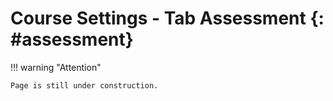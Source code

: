 # Course Settings - Tab Assessment {: #assessment}

!!! warning "Attention"

    Page is still under construction.


